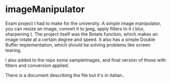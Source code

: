 ﻿# imageManipulator
Exam project I had to make for the university.
A simple image manipulator, you can resize an image, convert it to jpeg, apply filters to it ( blur, sharpening ).
The project itself was the Rotate function, which makes an image rotate at a certain degree and speed.
It also has a simple Double Buffer implementation, which should be solving problems like screen tearing.

I also added to the repo some sampleImages, and final version of those with filters and conversion applied.

There is a document describing the file but it's in italian..
